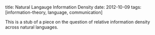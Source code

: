 title: Natural Langauge Information Density
date: 2012-10-09
tags: [information-theory, language, communication]

This is a stub of a piece on the question of relative information density
across natural languages.
